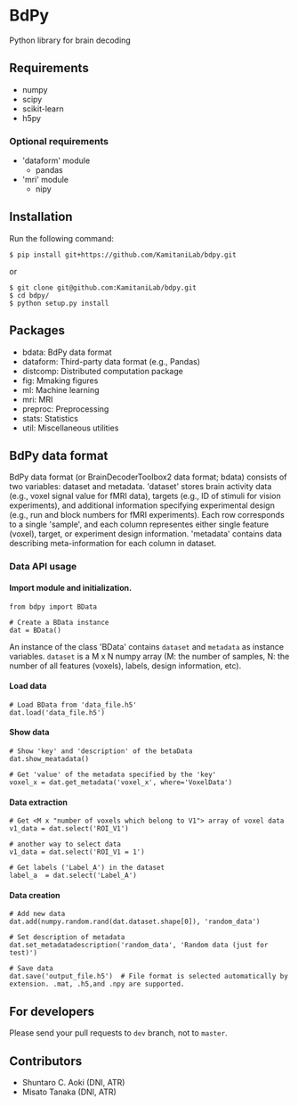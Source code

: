 # BdPy

Python library for brain decoding

## Requirements

- numpy
- scipy
- scikit-learn
- h5py

### Optional requirements

- 'dataform' module
    - pandas
- 'mri' module
    - nipy

## Installation

Run the following command:

``` shell
$ pip install git+https://github.com/KamitaniLab/bdpy.git
```

or

``` shell
$ git clone git@github.com:KamitaniLab/bdpy.git
$ cd bdpy/
$ python setup.py install
```

## Packages

- bdata: BdPy data format
- dataform: Third-party data format (e.g., Pandas)
- distcomp: Distributed computation package
- fig: Mmaking figures
- ml: Machine learning
- mri: MRI
- preproc: Preprocessing
- stats: Statistics
- util: Miscellaneous utilities

## BdPy data format

BdPy data format (or BrainDecoderToolbox2 data format; bdata) consists of two variables: dataset and metadata. 'dataset' stores brain activity data (e.g., voxel signal value for fMRI data), targets (e.g., ID of stimuli for vision experiments), and additional information specifying experimental design (e.g., run and block numbers for fMRI experiments). Each row corresponds to a single 'sample', and each column representes either single feature (voxel), target, or experiment design information. 'metadata' contains data describing meta-information for each column in dataset.

### Data API usage

#### Import module and initialization.

    from bdpy import BData

    # Create a BData instance
    dat = BData()

An instance of the class 'BData' contains `dataset` and `metadata` as instance variables. `dataset` is a M x N numpy array (M: the number of samples, N: the number of all features (voxels), labels, design information, etc).

#### Load data

    # Load BData from 'data_file.h5'
    dat.load('data_file.h5')

#### Show data

    # Show 'key' and 'description' of the betaData
    dat.show_meatadata()

    # Get 'value' of the metadata specified by the 'key'
    voxel_x = dat.get_metadata('voxel_x', where='VoxelData')

#### Data extraction

    # Get <M x "number of voxels which belong to V1"> array of voxel data
    v1_data = dat.select('ROI_V1')

    # another way to select data
    v1_data = dat.select('ROI_V1 = 1')

    # Get labels ('Label_A') in the dataset
    label_a  = dat.select('Label_A')

#### Data creation

    # Add new data
    dat.add(numpy.random.rand(dat.dataset.shape[0]), 'random_data')

    # Set description of metadata
    dat.set_metadatadescription('random_data', 'Random data (just for test)')

    # Save data
    dat.save('output_file.h5')  # File format is selected automatically by extension. .mat, .h5,and .npy are supported.

## For developers

Please send your pull requests to `dev` branch, not to `master`.

## Contributors

- Shuntaro C. Aoki (DNI, ATR)
- Misato Tanaka (DNI, ATR)
